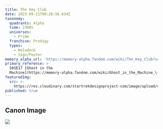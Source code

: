 ```yaml
---
title: The Key Club
date: 2023-09-21T00:28:58.634Z
taxonomy:
  quadrants: Alpha
  time: 2300s
  universes:
    - Prime
  franchise: Prodigy
  types:
    - Holodeck
    - Sign/Poster
memory_alpha_url: 'https://memory-alpha.fandom.com/wiki/The_Key_Club?so=search'
primary_reference: >
  S01E17 [Ghost in the
  Machine](https://memory-alpha.fandom.com/wiki/Ghost_in_the_Machine_\(episode\))
featuredImg:
  src: >-
    https://res.cloudinary.com/startrekdesignproject-com/image/upload/v1695256287/Key-Club.png
published: true
---
```


## Canon Image

![](https://res.cloudinary.com/startrekdesignproject-com/image/upload/v1695256287/Key-Club_PRO-1x17-1.jpg)
